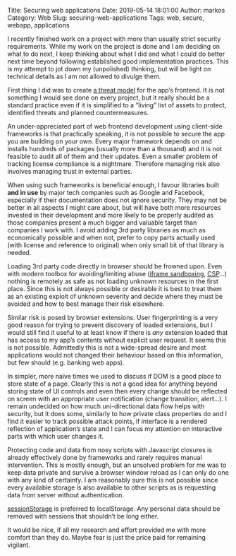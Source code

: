 Title: Securing web applications
Date: 2019-05-14 18:01:00
Author: markos
Category: Web
Slug: securing-web-applications
Tags: web, secure, webapp, applications

I recently finished work on a project with more than usually strict security requirements. While my work on the project is done and I am deciding on what to do next, I keep thinking about what I did and what I could do better next time beyond following established good implementation practices. This is my attempt to jot down my (unpolished) thinking, but will be light on technical details as I am not allowed to divulge them.

First thing I did was to create [a threat model](https://www.owasp.org/index.php/Category:Threat_Modeling) for the app’s frontend. It is not something I would see done on every project, but it really should be a standard practice even if it is simplified to a “living” list of assets to protect, identified threats and planned countermeasures.

An under-appreciated part of web frontend development using client-side frameworks is that practically speaking, it is not possible to secure the app you are building on your own. Every major framework depends on and installs hundreds of packages (usually more than a thousand) and it is not feasible to audit all of them and their updates. Even a smaller problem of tracking license compliance is a nightmare. Therefore managing risk also involves managing trust in external parties.

When using such frameworks is beneficial enough, I favour libraries built **and in use** by major tech companies such as Google and Facebook, especially if their documentation does not ignore security. They may not be better in all aspects I might care about, but will have both more resources invested in their development and more likely to be properly audited as those companies present a much bigger and valuable target than companies I work with. I avoid adding 3rd party libraries as much as economically possible and when not, prefer to copy parts actually used (with license and reference to original) when only small bit of that library is needed.

Loading 3rd party code directly in browser should be frowned upon. Even with modern toolbox for avoiding/limiting abuse ([iframe sandboxing](https://developer.mozilla.org/en-US/docs/Web/HTML/Element/iframe), [CSP](https://developer.mozilla.org/en-US/docs/Web/HTTP/CSP)…) nothing is remotely as safe as not loading unknown resources in the first place. Since this is not always possible or desirable it is best to treat them as an existing exploit of unknown severity and decide where they must be avoided and how to best manage their risk elsewhere.

Similar risk is posed by browser extensions. User fingerprinting is a very good reason for trying to prevent discovery of loaded extensions, but I would still find it useful to at least know if there is *any* extension loaded that has access to my app’s contents without explicit user request.  It seems this is not possible. Admittedly this is not a wide-spread desire and most applications would not changed their behaviour based on this information, but few should (e.g. banking web apps).

In simpler, more naïve times we used to discuss if DOM is a good place to store state of a page. Clearly this is not a good idea for anything beyond storing state of UI controls and even then every change should be reflected on screen with an appropriate user notification (change transition, alert…). I remain undecided on how much uni-directional data flow helps with security, but it does some, similarly to how private class properties do and I find it easier to track possible attack points, if interface is a rendered reflection of application’s state and I can focus my attention on interactive parts with which user changes it.

Protecting code and data from nosy scripts with Javascript closures is already effectively done by frameworks and rarely requires manual intervention. This is mostly enough, but an unsolved problem for me was to keep data private and survive a browser window reload as I can only do one with any kind of certainty. I am reasonably sure this is not possible since every available storage is also available to other scripts as is requesting data from server without authentication.

[sessionStorage](https://developer.mozilla.org/en-US/docs/Web/API/Window/sessionStorage) is preferred to localStorage. Any personal data should be removed with sessions that shouldn’t be long either.

It would be nice, if all my research and effort provided me with more comfort than they do. Maybe fear is just the price paid for remaining vigilant.
